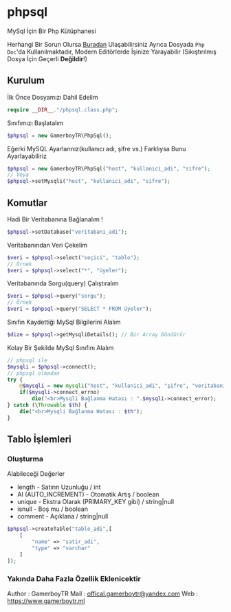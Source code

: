# phpsql

MySql İçin Bir Php Kütüphanesi

Herhangi Bir Sorun Olursa [Buradan](mailto:offical.gamerboytr@yandex.com) Ulaşabilirsiniz
Ayrıca Dosyada `Php Doc`'da Kullanılmaktadır, Modern Editörlerde İşinize Yarayabilir (Sıkıştırılmış Dosya İçin Geçerli **Değildir**!)

## Kurulum

İlk Önce Dosyamızı Dahil Edelim

```php
require __DIR__."/phpsql.class.php";
```

Sınıfımızı Başlatalım

```php
$phpsql = new GamerboyTR\PhpSql();
```

Eğerki MySQL Ayarlarınız(kullanıcı adı, şifre vs.) Farklıysa Bunu Ayarlayabiliriz

```php
$phpsql = new GamerboyTR\PhpSql("host", "kullanici_adi", "sifre");
// Veya
$phpsql->setMysqli("host", "kullanici_adi", "sifre");
```

## Komutlar

Hadi Bir Veritabanına Bağlanalım !

```php
$phpsql->setDatabase("veritabani_adi");
```

Veritabanından Veri Çekelim

```php
$veri = $phpsql->select("seçici", "tablo");
// Örnek
$veri = $phpsql->select("*", "üyeler");
```

Veritabanında Sorgu(query) Çalıştıralım

```php
$veri = $phpsql->query("sorgu");
// Örnek
$veri = $phpsql->query("SELECT * FROM üyeler");
```

Sınıfın Kaydettiği MySql Bilgilerini Alalım

```php
$dize = $phpsql->getMysqliDetails(); // Bir Array Döndürür
```

Kolay Bir Şekilde MySql Sınıfını Alalım

```php
// phpsql ile
$mysqli = $phpsql->connect();
// phpsql olmadan
try {
    @$mysqli = new mysqli("host", "kullanici_adi", "şifre", "veritabanı");
    if($mysqli->connect_errno)
        die("<br>Mysqli Bağlanma Hatası : ".$mysqli->connect_error);
} catch (\Throwable $th) {
    die("<br>Mysqli Bağlanma Hatası : $th");
}
```

## Tablo İşlemleri

### Oluşturma

Alabileceği Değerler

- length - Satırın Uzunluğu / int
- AI (AUTO_INCREMENT) - Otomatik Artış / boolean
- unique - Ekstra Olarak (PRIMARY_KEY gibi) / string|null
- isnull - Boş mu / boolean
- comment - Açıklana / string|null

```php
$phpsql->createTable("tablo_adi",[
    [
        "name" => "satir_adi",
        "type" => "varchar"
    ]
]);
```

### Yakında Daha Fazla Özellik Eklenicektir

Author : GamerboyTR Mail : offical.gamerboytr@yandex.com Web : <https://www.gamerboytr.ml>
